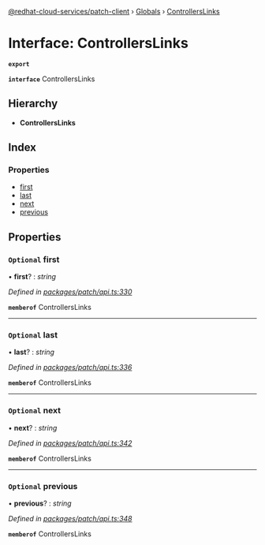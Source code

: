 [@redhat-cloud-services/patch-client](../README.md) › [Globals](../globals.md) › [ControllersLinks](controllerslinks.md)

# Interface: ControllersLinks

**`export`** 

**`interface`** ControllersLinks

## Hierarchy

* **ControllersLinks**

## Index

### Properties

* [first](controllerslinks.md#optional-first)
* [last](controllerslinks.md#optional-last)
* [next](controllerslinks.md#optional-next)
* [previous](controllerslinks.md#optional-previous)

## Properties

### `Optional` first

• **first**? : *string*

*Defined in [packages/patch/api.ts:330](https://github.com/RedHatInsights/javascript-clients/blob/33e5630/packages/patch/api.ts#L330)*

**`memberof`** ControllersLinks

___

### `Optional` last

• **last**? : *string*

*Defined in [packages/patch/api.ts:336](https://github.com/RedHatInsights/javascript-clients/blob/33e5630/packages/patch/api.ts#L336)*

**`memberof`** ControllersLinks

___

### `Optional` next

• **next**? : *string*

*Defined in [packages/patch/api.ts:342](https://github.com/RedHatInsights/javascript-clients/blob/33e5630/packages/patch/api.ts#L342)*

**`memberof`** ControllersLinks

___

### `Optional` previous

• **previous**? : *string*

*Defined in [packages/patch/api.ts:348](https://github.com/RedHatInsights/javascript-clients/blob/33e5630/packages/patch/api.ts#L348)*

**`memberof`** ControllersLinks
